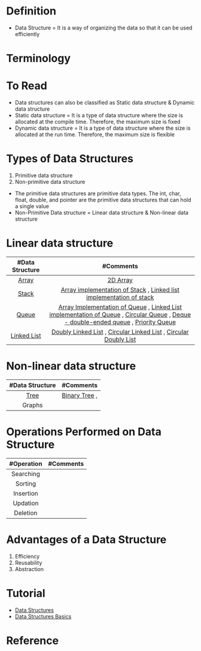# Definition
* Data Structure = It is a way of organizing the data so that it can be used efficiently

# Terminology

# To Read
* Data structures can also be classified as Static data structure & Dynamic data structure
* Static data structure = It is a type of data structure where the size is allocated at the compile time. Therefore, the maximum size is fixed
* Dynamic data structure = It is a type of data structure where the size is allocated at the run time. Therefore, the maximum size is flexible

# Types of Data Structures
1. Primitive data structure
2. Non-primitive data structure

* The primitive data structures are primitive data types. The int, char, float, double, and pointer are the primitive data structures that can hold a single value
* Non-Primitive Data structure = Linear data structure & Non-linear data structure

# Linear data structure
| #Data Structure  | #Comments |
| :---: | :---: | 
| [Array](https://www.javatpoint.com/data-structure-array) | [2D Array](https://www.javatpoint.com/data-structure-2d-array) |
| [Stack](https://www.javatpoint.com/data-structure-stack) | [Array implementation of Stack](https://www.javatpoint.com/ds-array-implementation-of-stack) , [Linked list implementation of stack](https://www.javatpoint.com/ds-linked-list-implementation-of-stack)|
| [Queue](https://www.javatpoint.com/data-structure-queue) | [Array Implementation of Queue](https://www.javatpoint.com/array-representation-of-queue) , [Linked List implementation of Queue](https://www.javatpoint.com/linked-list-implementation-of-queue) , [Circular Queue](https://www.javatpoint.com/circular-queue) , [Deque - double-ended queue](https://www.javatpoint.com/ds-deque) , [Priority Queue](https://www.javatpoint.com/ds-priority-queue) |
| [Linked List](https://www.javatpoint.com/singly-linked-list)  | [Doubly Linked List](https://www.javatpoint.com/doubly-linked-list) , [Circular Linked List](https://www.javatpoint.com/circular-singly-linked-list) , [Circular Doubly List](https://www.javatpoint.com/circular-doubly-linked-list) |




# Non-linear data structure
| #Data Structure  | #Comments |
| :---: | :---: | 
| [Tree](https://www.javatpoint.com/tree) | [Binary Tree](https://www.javatpoint.com/binary-tree) , |
| Graphs | |

# Operations Performed on Data Structure
| #Operation | #Comments |
| :---: | :---: | 
| Searching |  |
| Sorting | |
| Insertion | |
| Updation | |
| Deletion | |

# Advantages of a Data Structure
1. Efficiency
2. Reusability
3. Abstraction

# Tutorial
* [Data Structures](https://www.geeksforgeeks.org/data-structures/)
* [Data Structures Basics](https://www.javatpoint.com/data-structure-tutorial)

# Reference

